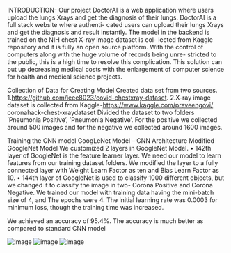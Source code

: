 INTRODUCTION-
Our project DoctorAI is a web application where users upload the lungs Xrays and
get the diagnosis of their lungs. DoctorAI is a full stack website where authenti-
cated users can upload their lungs Xrays and get the diagnosis and result instantly.
The model in the backend is trained on the NIH chest X-ray image dataset is col-
lected from Kaggle repository and it is fully an open source platform.
With the control of computers along with the huge volume of records being unre-
stricted to the public, this is a high time to resolve this complication. This solution
can put up decreasing medical costs with the enlargement of computer science for
health and medical science projects.



Collection of Data for Creating Model
Created data set from two sources.
1.https://github.com/ieee8023/covid-chestxray-dataset.
2.X-ray image dataset is collected from Kaggle-https://www.kaggle.com/praveengovi/
coronahack-chest-xraydataset
Divided the dataset to two folders ’Pneumonia Positive’, ’Pneumonia Negative’.
For the positive we collected around 500 images and for the negative we collected
around 1600 images.

Training the CNN model
GoogLeNet Model – CNN Architecture
Modified GoogleNet Model
We customized 2 layers in GoogleNet Model.
• 142th layer of GoogleNet is the feature learner layer. We need our model to
learn features from our training dataset folders. We modified the layer to a
fully connected layer with Weight Learn Factor as ten and Bias Learn Factor
as 10.
• 144th layer of GoogleNet is used to classify 1000 different objects, but we
changed it to classify the image in two- Corona Positive and Corona Negative.
We trained our model with training data having the mini-batch size of 4, and The
epochs were 4. The initial learning rate was 0.0003 for minimum loss, though the
training time was increased.

We achieved an accuracy of 95.4%.
The accuracy is much better as compared to standard CNN model

![image](https://user-images.githubusercontent.com/58679695/179061955-924cffd0-bc55-4fc0-8296-88c0f1c6aff9.png)
![image](https://user-images.githubusercontent.com/58679695/179062008-60a2e64c-fe58-4440-96a7-1cfdbb091d4a.png)
![image](https://user-images.githubusercontent.com/58679695/179062025-dab7b755-8de4-4263-b808-bdc5c244998f.png)



